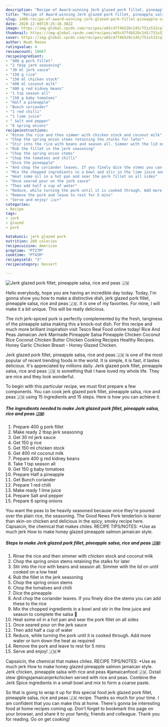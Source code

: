 ```yaml
---
description: "Recipe of Award-winning Jerk glazed pork fillet, pineapple salsa, rice and peas 🇯🇲"
title: "Recipe of Award-winning Jerk glazed pork fillet, pineapple salsa, rice and peas 🇯🇲"
slug: 1406-recipe-of-award-winning-jerk-glazed-pork-fillet-pineapple-salsa-rice-and-peas
date: 2020-12-08T19:25:16.302Z
image: https://img-global.cpcdn.com/recipes/a65c47f4b520c145/751x532cq70/jerk-glazed-pork-fillet-pineapple-salsa-rice-and-peas-🇯🇲-recipe-main-photo.jpg
thumbnail: https://img-global.cpcdn.com/recipes/a65c47f4b520c145/751x532cq70/jerk-glazed-pork-fillet-pineapple-salsa-rice-and-peas-🇯🇲-recipe-main-photo.jpg
cover: https://img-global.cpcdn.com/recipes/a65c47f4b520c145/751x532cq70/jerk-glazed-pork-fillet-pineapple-salsa-rice-and-peas-🇯🇲-recipe-main-photo.jpg
author: Noah Reese
ratingvalue: 4
reviewcount: 18667
recipeingredient:
- "400 g pork fillet"
- "2 tbsp jerk seasoning"
- "30 ml jerk sauce"
- "150 g rice"
- "150 ml chicken stock"
- "400 ml coconut milk"
- "400 g red kidney beans"
- "1 tsp season all"
- "150 g baby tomatoes"
- "Half a pineapple"
- "Bunch coriander"
- "1 red chilli"
- "1 lime juice"
- " Salt and pepper"
- "6 spring onions"
recipeinstructions:
- "Rinse the rice and then simmer with chicken stock and coconut milk"
- "Chop the spring onion stems retaining the stalks for later"
- "Stir into the rice with beans and season all. Simmer with the lid on until cooked on a low heat"
- "Rub the fillet in the jerk seasoning"
- "Chop the spring onion stems"
- "Chop the tomatoes and chilli"
- "Dice the pineapple"
- "And chop the coriander leaves. If you finely dice the stems you can add these to the rice"
- "Mix the chopped ingredients in a bowl and stir in the lime juice and season to complete the salsa 💃"
- "Heat some oil in a hot pan and sear the pork fillet on all sides"
- "Once seared pour on the jerk sauce"
- "Then add half a cup of water"
- "Reduce, while turning the pork until it is cooked through. Add more water or turn down the heat as required"
- "Remove the pork and leave to rest for 5 mins"
- "Serve and enjoy! 🇯🇲☀️"
categories:
- Recipe
tags:
- jerk
- glazed
- pork

katakunci: jerk glazed pork 
nutrition: 260 calories
recipecuisine: American
preptime: "PT27M"
cooktime: "PT45M"
recipeyield: "3"
recipecategory: Dessert

---
```



![Jerk glazed pork fillet, pineapple salsa, rice and peas 🇯🇲](https://img-global.cpcdn.com/recipes/a65c47f4b520c145/751x532cq70/jerk-glazed-pork-fillet-pineapple-salsa-rice-and-peas-🇯🇲-recipe-main-photo.jpg)

Hello everybody, hope you are having an incredible day today. Today, I'm gonna show you how to make a distinctive dish, jerk glazed pork fillet, pineapple salsa, rice and peas 🇯🇲. It is one of my favorites. For mine, I will make it a bit unique. This will be really delicious.

The rich jerk-spiced pork is perfectly complemented by the fresh, tanginess of the pineapple salsa making this a knock-out dish. For this recipe and much more brilliant inspiration visit Tesco Real Food online today! Rice And Peas Jamaican Jerk Marinade Pineapple Salsa Pineapple Chicken Coconut Rice Coconut Chicken Butter Chicken Cooking Recipes Healthy Recipes. Honey Garlic Chicken Breast - Honey Glazed Chicken.

Jerk glazed pork fillet, pineapple salsa, rice and peas 🇯🇲 is one of the most popular of recent trending foods in the world. It is simple, it is fast, it tastes delicious. It's appreciated by millions daily. Jerk glazed pork fillet, pineapple salsa, rice and peas 🇯🇲 is something that I have loved my whole life. They are nice and they look wonderful.


To begin with this particular recipe, we must first prepare a few components. You can cook jerk glazed pork fillet, pineapple salsa, rice and peas 🇯🇲 using 15 ingredients and 15 steps. Here is how you can achieve it.

<!--inarticleads1-->

##### The ingredients needed to make Jerk glazed pork fillet, pineapple salsa, rice and peas 🇯🇲:

1. Prepare 400 g pork fillet
1. Make ready 2 tbsp jerk seasoning
1. Get 30 ml jerk sauce
1. Get 150 g rice
1. Get 150 ml chicken stock
1. Get 400 ml coconut milk
1. Prepare 400 g red kidney beans
1. Take 1 tsp season all
1. Get 150 g baby tomatoes
1. Prepare Half a pineapple
1. Get Bunch coriander
1. Prepare 1 red chilli
1. Make ready 1 lime juice
1. Prepare  Salt and pepper
1. Prepare 6 spring onions


You want the peas to be heavily seasoned because once they&#39;re poured over the plain rice, the seasoning. The Good News Pork tenderloin is leaner than skin-on chicken and delicious in the spicy, smoky recipe here. Capsaicin, the chemical that makes chiles. RECIPE TIPS/NOTES: *Use as much jerk How to make honey glazed pineapple salmon jamaican style. 

<!--inarticleads2-->

##### Steps to make Jerk glazed pork fillet, pineapple salsa, rice and peas 🇯🇲:

1. Rinse the rice and then simmer with chicken stock and coconut milk
1. Chop the spring onion stems retaining the stalks for later
1. Stir into the rice with beans and season all. Simmer with the lid on until cooked on a low heat
1. Rub the fillet in the jerk seasoning
1. Chop the spring onion stems
1. Chop the tomatoes and chilli
1. Dice the pineapple
1. And chop the coriander leaves. If you finely dice the stems you can add these to the rice
1. Mix the chopped ingredients in a bowl and stir in the lime juice and season to complete the salsa 💃
1. Heat some oil in a hot pan and sear the pork fillet on all sides
1. Once seared pour on the jerk sauce
1. Then add half a cup of water
1. Reduce, while turning the pork until it is cooked through. Add more water or turn down the heat as required
1. Remove the pork and leave to rest for 5 mins
1. Serve and enjoy! 🇯🇲☀️


Capsaicin, the chemical that makes chiles. RECIPE TIPS/NOTES: *Use as much jerk How to make honey glazed pineapple salmon jamaican style. Jerk chicken, pineapple salsa with rice and peas #jamaicanfood 🇯🇲. Oxtail stew @tingsjamaicanjerkchicken served with rice and peas. Combine the Jerk Spice ingredients in a small bowl and mix to form a coarse paste. 

So that is going to wrap it up for this special food jerk glazed pork fillet, pineapple salsa, rice and peas 🇯🇲 recipe. Thanks so much for your time. I am confident that you can make this at home. There's gonna be interesting food at home recipes coming up. Don't forget to bookmark this page on your browser, and share it to your family, friends and colleague. Thank you for reading. Go on get cooking!
